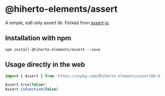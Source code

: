 # @hiherto-elements/assert

A simple, es6 only assert  lib. Forked from [assert-js](https://github.com/Tiliqua/assert-js).

## Installation with npm

```
npm install @hiherto-elements/assert --save
```

## Usage directly in the web

```javascript
import { Assert } from 'https://unpkg.com/@hiherto-elements/assert@0.0.9/Assert.js' 

Assert.true(false);
Assert.isFunction(false)
```